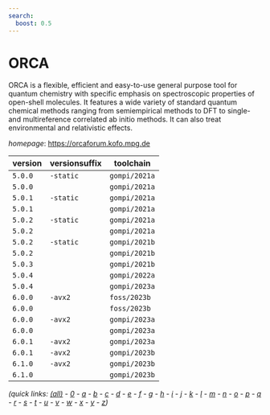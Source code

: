 ```yaml
---
search:
  boost: 0.5
---
```

# ORCA

ORCA is a flexible, efficient and easy-to-use general purpose tool for quantum chemistry with specific emphasis on spectroscopic properties of open-shell molecules. It features a wide variety of standard quantum chemical methods ranging from semiempirical methods to DFT to single- and multireference correlated ab initio methods. It can also treat environmental and relativistic effects.

*homepage*: <https://orcaforum.kofo.mpg.de>

version | versionsuffix | toolchain
--------|---------------|----------
``5.0.0`` | ``-static`` | ``gompi/2021a``
``5.0.0`` |  | ``gompi/2021a``
``5.0.1`` | ``-static`` | ``gompi/2021a``
``5.0.1`` |  | ``gompi/2021a``
``5.0.2`` | ``-static`` | ``gompi/2021a``
``5.0.2`` |  | ``gompi/2021a``
``5.0.2`` | ``-static`` | ``gompi/2021b``
``5.0.2`` |  | ``gompi/2021b``
``5.0.3`` |  | ``gompi/2021b``
``5.0.4`` |  | ``gompi/2022a``
``5.0.4`` |  | ``gompi/2023a``
``6.0.0`` | ``-avx2`` | ``foss/2023b``
``6.0.0`` |  | ``foss/2023b``
``6.0.0`` | ``-avx2`` | ``gompi/2023a``
``6.0.0`` |  | ``gompi/2023a``
``6.0.1`` | ``-avx2`` | ``gompi/2023a``
``6.0.1`` | ``-avx2`` | ``gompi/2023b``
``6.1.0`` | ``-avx2`` | ``gompi/2023b``
``6.1.0`` |  | ``gompi/2023b``


*(quick links: [(all)](../index.md) - [0](../0/index.md) - [a](../a/index.md) - [b](../b/index.md) - [c](../c/index.md) - [d](../d/index.md) - [e](../e/index.md) - [f](../f/index.md) - [g](../g/index.md) - [h](../h/index.md) - [i](../i/index.md) - [j](../j/index.md) - [k](../k/index.md) - [l](../l/index.md) - [m](../m/index.md) - [n](../n/index.md) - [o](../o/index.md) - [p](../p/index.md) - [q](../q/index.md) - [r](../r/index.md) - [s](../s/index.md) - [t](../t/index.md) - [u](../u/index.md) - [v](../v/index.md) - [w](../w/index.md) - [x](../x/index.md) - [y](../y/index.md) - [z](../z/index.md))*

